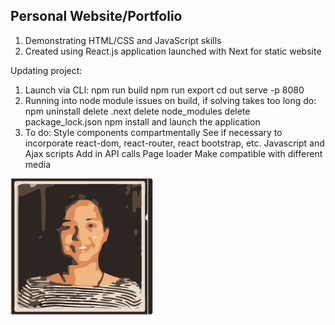 ## Personal Website/Portfolio

1. Demonstrating HTML/CSS and JavaScript skills
2. Created using React.js application launched with Next for static website

Updating project:
  1. Launch via CLI:
    npm run build
    npm run export
    cd out
    serve -p 8080
  2. Running into node module issues on build, if solving takes too long do:
    npm uninstall
    delete .next
    delete node_modules
    delete package_lock.json
    npm install
    and launch the application
  3. To do:
    Style components compartmentally
    See if necessary to incorporate react-dom, react-router, react bootstrap, etc.
    Javascript and Ajax scripts
    Add in API calls
    Page loader
    Make compatible with different media

<img align="center" alt="Profile Image" src="./static/3-color-trace.png" />
